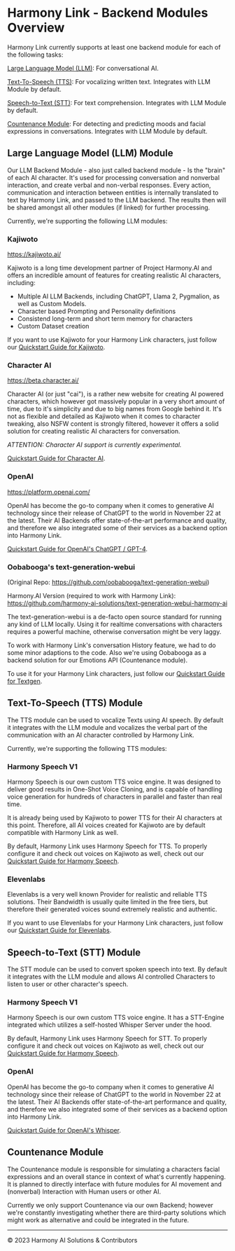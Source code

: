 # Harmony Link - Backend Modules Overview

Harmony Link currently supports at least one backend module for each of the following tasks:

[Large Language Model (LLM)](#large-language-model-llm-module): For conversational AI.

[Text-To-Speech (TTS)](#text-to-speech-tts-module): For vocalizing written text. Integrates with LLM Module by default.

[Speech-to-Text (STT)](#speech-to-text-stt-module): For text comprehension. Integrates with LLM Module by default.

[Countenance Module](#countenance-module): For detecting and predicting moods and facial expressions in conversations. Integrates with LLM Module by default.


## Large Language Model (LLM) Module
Our LLM Backend Module - also just called backend module - Is the "brain" of each AI character. It's used for processing
conversation and nonverbal interaction, and create verbal and non-verbal responses. Every action, communication and
interaction between entities is internally translated to text by Harmony Link, and passed to the LLM backend.
The results then will be shared amongst all other modules (if linked) for further processing.

Currently, we're supporting the following LLM modules:

### Kajiwoto
https://kajiwoto.ai/

Kajiwoto is a long time development partner of Project Harmony.AI and offers an incredible amount of features for creating
realistic AI characters, including:

- Multiple AI LLM Backends, including ChatGPT, Llama 2, Pygmalion, as well as Custom Models.
- Character based Prompting and Personality definitions
- Consistend long-term and short term memory for characters
- Custom Dataset creation

If you want to use Kajiwoto for your Harmony Link characters, just follow our
[Quickstart Guide for Kajiwoto](https://project-harmony.youtrack.cloud/articles/HARMONY-A-7/Quickstart#kajiwoto-setup).

### Character AI
https://beta.character.ai/

Character AI (or just "cai"), is a rather new website for creating AI powered characters, which however got massively
popular in a very short amount of time, due to it's simplicity and due to big names from Google behind it.
It's not as flexible and detailed as Kajiwoto when it comes to character tweaking, also NSFW content is strongly filtered,
however it offers a solid solution for creating realistic AI characters for conversation.

*ATTENTION: Character AI support is currently experimental.*

[Quickstart Guide for Character AI](https://project-harmony.youtrack.cloud/articles/HARMONY-A-7/Quickstart#character-ai-setup).

### OpenAI
https://platform.openai.com/

OpenAI has become the go-to company when it comes to generative AI technology since their release of
ChatGPT to the world in November 22 at the latest. Their AI Backends offer state-of-the-art performance
and quality, and therefore we also integrated some of their services as a backend option into Harmony Link.

[Quickstart Guide for OpenAI's ChatGPT / GPT-4](https://project-harmony.youtrack.cloud/articles/HARMONY-A-7/Quickstart#openai-setup-with-chatgpt-35-or-gpt-4).

### Oobabooga's text-generation-webui
(Original Repo: https://github.com/oobabooga/text-generation-webui)

Harmony.AI Version (required to work with Harmony Link): https://github.com/harmony-ai-solutions/text-generation-webui-harmony-ai

The text-generation-webui is a de-facto open source standard for running any kind of LLM locally.
Using it for realtime conversations with characters requires a powerful machine, otherwise conversation might be very
laggy.

To work with Harmony Link's conversation History feature, we had to do some minor adaptions to the code. Also we're using
Oobabooga as a backend solution for our Emotions API (Countenance module).

To use it for your Harmony Link characters, just follow our
[Quickstart Guide for Textgen](https://project-harmony.youtrack.cloud/articles/HARMONY-A-7/Quickstart#oobabooga-textgen-setup-only-for-advances-users).


## Text-To-Speech (TTS) Module
The TTS module can be used to vocalize Texts using AI speech. By default it integrates with the LLM module and vocalizes
the verbal part of the communication with an AI character controlled by Harmony Link.

Currently, we're supporting the following TTS modules:

### Harmony Speech V1
Harmony Speech is our own custom TTS voice engine. It was designed to deliver good results in One-Shot Voice Cloning, and
is capable of handling voice generation for hundreds of characters in parallel and faster than real time.

It is already being used by Kajiwoto to power TTS for their AI characters at this point. Therefore, all AI voices created
for Kajiwoto are by default compatible with Harmony Link as well.

By default, Harmony Link uses Harmony Speech for TTS. To properly configure it and check out voices on Kajiwoto as well, check
out our [Quickstart Guide for Harmony Speech](https://project-harmony.youtrack.cloud/articles/HARMONY-A-7/Quickstart#tts-using-harmony-speech).

### Elevenlabs
Elevenlabs is a very well known Provider for realistic and reliable TTS solutions. Their Bandwidth is usually quite limited
in the free tiers, but therefore their generated voices sound extremely realistic and authentic.

If you want to use Elevenlabs for your Harmony Link characters, just follow our
[Quickstart Guide for Elevenlabs](https://project-harmony.youtrack.cloud/articles/HARMONY-A-7/Quickstart#tts-using-elevenlabs).

## Speech-to-Text (STT) Module
The STT module can be used to convert spoken speech into text. By default it integrates with the LLM module and allows
AI controlled Characters to listen to user or other character's speech.

### Harmony Speech V1
Harmony Speech is our own custom TTS voice engine.
It has a STT-Engine integrated which utilizes a self-hosted Whisper Server under the hood.

By default, Harmony Link uses Harmony Speech for STT. To properly configure it and check out voices on Kajiwoto as well, check
out our [Quickstart Guide for Harmony Speech](https://project-harmony.youtrack.cloud/articles/HARMONY-A-7/Quickstart#stt-using-harmony-speech).

### OpenAI

OpenAI has become the go-to company when it comes to generative AI technology since their release of
ChatGPT to the world in November 22 at the latest. Their AI Backends offer state-of-the-art performance
and quality, and therefore we also integrated some of their services as a backend option into Harmony Link.

[Quickstart Guide for OpenAI's Whisper](https://project-harmony.youtrack.cloud/articles/HARMONY-A-7/Quickstart#stt-using-openai-whisper).

## Countenance Module
The Countenance module is responsible for simulating a characters facial expressions and an overall stance in context of
what's currently happening. It is planned to directly interface with future modules for AI movement and (nonverbal) Interaction
with Human users or other AI.

Currently we only support Countenance via our own Backend; however we're constantly investigating whether there are
third-party solutions which might work as alternative and could be integrated in the future.

---
&copy; 2023 Harmony AI Solutions & Contributors